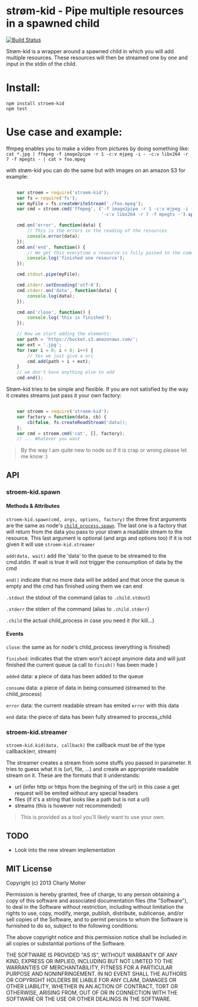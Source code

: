 strøm-kid - Pipe multiple resources in a spawned child
============================

[![Build Status](https://travis-ci.org/lahabana/stroem-kid.png)](https://travis-ci.org/lahabana/stroem-kid)

Strøm-kid is a wrapper around a spawned child in which you will add multiple resources. These resources will then be streamed one by one and input in the stdin of the child.

# Install:

    npm install stroem-kid
    npm test

# Use case and example:

ffmpeg enables you to make a video from pictures by doing something like:
    `cat *.jpg | ffmpeg -f image2pipe -r 1 -c:v mjpeg -i - -c:v libx264 -r 7 -f mpegts - | cat > foo.mpeg`

with strøm-kid you can do the same but with images on an amazon S3 for example:

```js

    var stroem = require('stroem-kid');
    var fs = require('fs');
    var myFile = fs.createWriteStream('./foo.mpeg');
    var cmd = stroem.cmd('ffmpeg', ('-f image2pipe -r 1 -c:v mjpeg -i - ' +
                                    '-c:v libx264 -r 7 -f mpegts -').split(' '));

    cmd.on('error', function(data) {
        // This is the errors in the reading of the resources
        console.error(data);
    });
    cmd.on('end', function() {
        // We get this everytime a resource is fully passed to the command
        console.log('finished one resource');
    });

    cmd.stdout.pipe(myFile);

    cmd.stderr.setEncoding('utf-8');
    cmd.stderr.on('data', function(data) {
        console.log(data);
    });

    cmd.on('close', function() {
        console.log('this is finished');
    });

    // Now we start adding the elements:
    var path = 'https://bucket.s3.amazonaws.com/';
    var ext = '.jpg';
    for (var i = 0; i < 6; i++) {
        // Yes we just give a uri
        cmd.add(path + i + ext);
    }
    // we don't have anything else to add
    cmd.end();

```

Strøm-kid tries to be simple and flexible. If you are not satisfied by the way it creates streams just pass it your own factory:

```js

    var stroem = require('stroem-kid');
    var factory = function(data, cb) {
        cb(false, fs.createReadStream('data));
    };
    var cmd = stroem.cmd('cat', [], factory);
    // ... Whatever you want

```

> By the way I am quite new to node so if it is crap or wrong please let me know :)

## API

### stroem-kid.spawn

#### Methods & Attributes

`stroem-kid.spawn(cmd, args, options, factory)` the three first arguments are the same as node's [`child_process.spawn`](http://nodejs.org/api/child_process.html#child_process_child_process_spawn_command_args_options). The last one is a factory that will return from the data you pass to your strøm a readable stream to the resource. This last argument is optional (and args and options too) if it is not given it will use `stroem-kid.streamer`

`add(data, wait)` add the 'data' to the queue to be streamed to the cmd.stdin. If wait is true it will not trigger the consumption of data by the cmd

`end()` indicate that no more data will be added and that once the queue is empty and the cmd has finished using them we can end

`.stdout` the stdout of the command (alias to `.child.stdout`)

`.stderr` the stderr of the command (alias to `.child.stderr`)

`.child` the actual child_process in case you need it (for kill...)

#### Events

`close`: the same as for node's child_process (everything is finished)

`finished`: indicates that the strøm won't accept anymore data and will just finished the current queue (a call to `finish()` has been made )

`added` data: a piece of data has been added to the queue

`consume` data: a piece of data in being consumed (streamed to the child_process)

`error` data: the current readable stream has emited `error` with this data

`end` data: the piece of data has been fully streamed to process_child

### stroem-kid.streamer

`stroem-kid.kid(data, callback)` the callback must be of the type callback(err, stream)

The streamer creates a stream from some stuffs you passed in parameter. It tries to guess what it is (url, file, ...) and create an appropriate readable stream on it. These are the formats that it understands:

- url (infer http or https from the begining of the url) in this case a get request will be emited without any special headers
- files (if it's a string that looks like a path but is not a url)
- streams (this is however not recommended)

> This is provided as a tool you'll likely want to use your own.

## TODO

- Look into the new stream implementation

## MIT License
Copyright (c) 2013 Charly Molter

Permission is hereby granted, free of charge, to any person obtaining a copy of this software and associated documentation files (the "Software"), to deal in the Software without restriction, including without limitation the rights to use, copy, modify, merge, publish, distribute, sublicense, and/or sell copies of the Software, and to permit persons to whom the Software is furnished to do so, subject to the following conditions:

The above copyright notice and this permission notice shall be included in all copies or substantial portions of the Software.

THE SOFTWARE IS PROVIDED "AS IS", WITHOUT WARRANTY OF ANY KIND, EXPRESS OR IMPLIED, INCLUDING BUT NOT LIMITED TO THE WARRANTIES OF MERCHANTABILITY, FITNESS FOR A PARTICULAR PURPOSE AND NONINFRINGEMENT. IN NO EVENT SHALL THE AUTHORS OR COPYRIGHT HOLDERS BE LIABLE FOR ANY CLAIM, DAMAGES OR OTHER LIABILITY, WHETHER IN AN ACTION OF CONTRACT, TORT OR OTHERWISE, ARISING FROM, OUT OF OR IN CONNECTION WITH THE SOFTWARE OR THE USE OR OTHER DEALINGS IN THE SOFTWARE.
